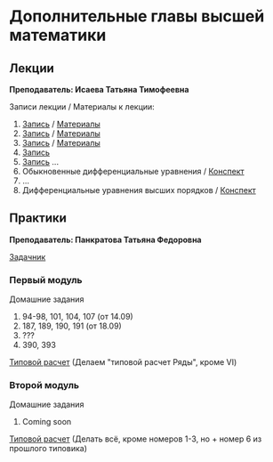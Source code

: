 # Дополнительные главы высшей математики

## Лекции

**Преподаватель: Исаева Татьяна Тимофеевна**

Записи лекции / Материалы к лекции:

1. [Запись](https://youtu.be/MbRg1tHSesI) / [Материалы]()
2. [Запись](https://youtu.be/-CRVyKbM8Y4) / [Материалы]()
3. [Запись]() / [Материалы]()
4. [Запись](https://youtu.be/V37RO-3aTow)
5. [Запись](https://youtu.be/O6G8x3HIQdo) 
...
10. Обыкновенные дифференциальные уравнения / [Конспект](https://drive.google.com/file/d/1ruk91_iOVW5GYhdABSie39FazK1hzxz3/view?usp=sharing) 
11. ...
12. Дифференциальные уравнения высших порядков / [Конспект](https://drive.google.com/file/d/1mCe6a8kTtRkCNnaDmcIRr_IBkfpNCKE3/view?usp=sharing)

## Практики

**Преподаватель: Панкратова Татьяна Федоровна**

[Задачник](https://drive.google.com/file/d/1-EqihpTfL0y6zdUEH0aPykguzkiKWxlg/view)

### Первый модуль

Домашние задания

1. 94-98, 101, 104, 107 \(от 14.09\)
2. 187, 189, 190, 191 \(от 18.09\)
3. ???
4. 390, 393
   
[Типовой расчет](https://drive.google.com/file/d/1LuFsD7bo1E09GaP--6uXxE0aln7AV8KM/view?usp=sharing) \(Делаем "типовой расчет Ряды", кроме VI\)

### Второй модуль

Домашние задания

1. Coming soon

[Типовой расчет](https://drive.google.com/file/d/11n_jwjoDScxV-dFiQWWv9jp0PvF97eZM/view?usp=sharing) \(Делать всё, кроме номеров 1-3, но + номер 6 из прошлого типовика\)

